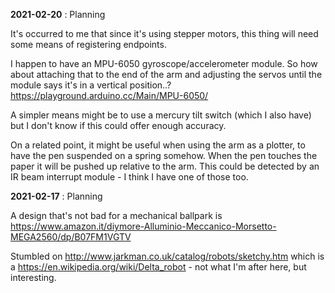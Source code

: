 **2021-02-20** : Planning

It's occurred to me that since it's using stepper motors, this thing will need some means of registering endpoints.

I happen to have an MPU-6050 gyroscope/accelerometer module. So how about attaching that to the end of the arm and adjusting the servos until the module says it's in a vertical position..?
https://playground.arduino.cc/Main/MPU-6050/ 

A simpler means might be to use a mercury tilt switch (which I also have) but I don't know if this could offer enough accuracy.

On a related point, it might be useful when using the arm as a plotter, to have the pen suspended on a spring somehow. When the pen touches the paper it will be pushed up relative to the arm. This could be detected by an IR beam interrupt module - I think I have one of those too. 

**2021-02-17** : Planning

A design that's not bad for a mechanical ballpark is https://www.amazon.it/diymore-Alluminio-Meccanico-Morsetto-MEGA2560/dp/B07FM1VGTV

Stumbled on http://www.jarkman.co.uk/catalog/robots/sketchy.htm which is a https://en.wikipedia.org/wiki/Delta_robot - not what I'm after here, but interesting.